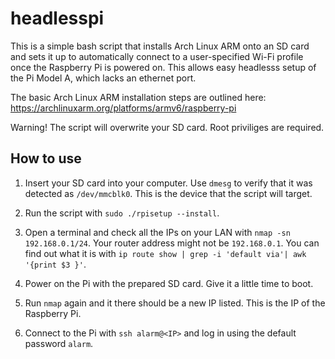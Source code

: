 # headlesspi

This is a simple bash script that installs Arch Linux ARM onto an SD card
and sets it up to automatically connect to a user-specified Wi-Fi profile once the Raspberry Pi is powered on.
This allows easy headlesss setup of the Pi Model A, which lacks an ethernet port.

The basic Arch Linux ARM installation steps are outlined here: https://archlinuxarm.org/platforms/armv6/raspberry-pi

Warning! The script will overwrite your SD card.
Root priviliges are required.

## How to use

1. Insert your SD card into your computer. Use `dmesg` to verify that it was detected
as `/dev/mmcblk0`. This is the device that the script will target.

2. Run the script with `sudo ./rpisetup --install`.

3. Open a terminal and check all the IPs on your LAN with `nmap -sn 192.168.0.1/24`.
Your router address might not be `192.168.0.1`.
You can find out what it is with `ip route show | grep -i 'default via'| awk '{print $3 }'`.

3. Power on the Pi with the prepared SD card. Give it a little time to boot.

4. Run `nmap` again and it there should be a new IP listed.
This is the IP of the Raspberry Pi.

5. Connect to the Pi with `ssh alarm@<IP>` and log in using the default password `alarm`.
